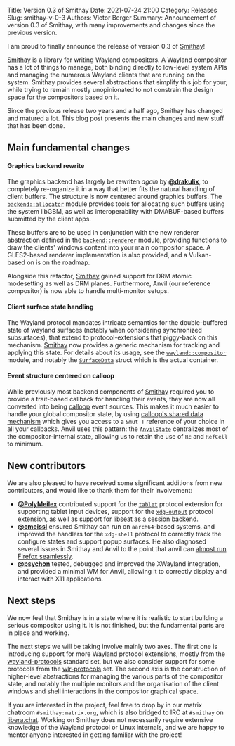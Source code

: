 Title: Version 0.3 of Smithay
Date: 2021-07-24 21:00
Category: Releases
Slug: smithay-v-0-3
Authors: Victor Berger
Summary: Announcement of version 0.3 of Smithay, with many improvements and changes since the previous version.

I am proud to finally announce the release of version 0.3 of [Smithay]!

[Smithay] is a library for writing Wayland compositors. A Wayland compositor has a lot of things to manage,
both binding directly to low-level system APIs and managing the numerous Wayland clients that are running
on the system. Smithay provides several abstractions that simplify this job for your, while trying to remain
mostly unopinionated to not constrain the design space for the compositors based on it.

Since the previous release two years and a half ago, Smithay has changed and matured a lot. This blog post
presents the main changes and new stuff that has been done.

## Main fundamental changes

#### Graphics backend rewrite

The graphics backend has largely be rewriten *again* by [**@drakulix**], to completely re-organize it in
a way that better fits the natural handling of client buffers. The structure is now centered around graphics
buffers. The [`backend::allocator`](https://smithay.github.io/smithay/smithay/backend/allocator/index.html)
module provides tools for allocating such buffers using the system libGBM, as well as interoperability with
DMABUF-based buffers submitted by the client apps.

These buffers are to be used in conjunction with the new renderer abstraction defined in the
[`backend::renderer`](https://smithay.github.io/smithay/smithay/backend/renderer/index.html) module,
providing functions to draw the clients' windows content into your main compositor space. A GLES2-based
renderer implementation is also provided, and a Vulkan-based on is on the roadmap.

Alongside this refactor, [Smithay] gained support for DRM atomic modesetting as well as DRM planes.
Furthermore, Anvil (our reference compositor) is now able to handle multi-monitor setups.

#### Client surface state handling

The Wayland protocol mandates intricate semantics for the double-buffered state of wayland surfaces (notably
when considering synchronized subsurfaces), that extend to protocol-extensions that piggy-back on this
mechanism. [Smithay] now provides a generic mechanism for tracking and applying this state. For details about
its usage, see the [`wayland::compositor`](https://smithay.github.io/smithay/smithay/wayland/compositor/index.html)
module, and notably the [`SurfaceData`](https://smithay.github.io/smithay/smithay/wayland/compositor/struct.SurfaceData.html)
struct which is the actual container.

#### Event structure centered on calloop

While previously most backend components of [Smithay] required you to provide a trait-based callback for
handling their events, they are now all converted into being [calloop] event sources. This makes it much
easier to handle your global compositor state, by using
[calloop's shared data mechanism](https://docs.rs/calloop/0.9.0/calloop/index.html) which gives you access
to a `&mut T` reference of your choice in all your callbacks. Anvil uses this pattern: the
[`AnvilState`](https://github.com/Smithay/smithay/blob/7e4e78151aa86df71efb93266205ab3f705f9177/anvil/src/state.rs#L30)
centralizes most of the compositor-internal state, allowing us to retain the use of `Rc` and `RefCell` to
minimum.

## New contributors

We are also pleased to have received some significant additions from new contributors, and would like to
thank them for their involvement:

- [**@PolyMeilex**] contributed support for the [`tablet`](https://wayland.app/protocols/tablet-unstable-v2)
  protocol extension for supporting tablet input devices, support for the
  [`xdg-output`](https://wayland.app/protocols/xdg-output-unstable-v1) protocol extension, as well as support
  for [libseat] as a session backend.
- [**@cmeissl**] ensured Smithay can run on `aarch64`-based systems, and improved the handlers for the 
  `xdg-shell` protocol to correctly track the configure states and support popup surfaces. He also diagnosed
  several issues in Smithay and Anvil to the point that anvil can
  [almost run Firefox seamlessly](https://github.com/Smithay/smithay/issues/335).
- [**@psychon**] tested, debugged and improved the XWayland integration, and provided a minimal WM for Anvil,
  allowing it to correctly display and interact with X11 applications.

## Next steps

We now feel that Smithay is in a state where it is realistic to start building a serious compositor using it.
It is not finished, but the fundamental parts are in place and working.

The next steps we will be taking involve mainly two axes. The first one is introducing support for more Wayland
protocol extensions, mostly from the [wayland-protocols] standard set, but we also consider support for some
protocols from the [wlr-protocols] set. The second axis is the construction of higher-level abstractions for
managing the various parts of the compositor state, and notably the multiple monitors and the organisation of
the client windows and shell interactions in the compositor graphical space.

If you are interested in the project, feel free to drop by in our matrix chatroom `#smithay:matrix.org`,
which is also bridged to IRC at `#smithay` on [libera.chat]. Working on Smithay does not necessarily require
extensive knowledge of the Wayland protocol or Linux internals, and we are happy to mentor anyone interested
in getting familiar with the project!

[Smithay]: https://crates.io/crates/smithay
[**@drakulix**]: https://github.com/drakulix
[calloop]: https://crates.io/crates/calloop
[libseat]: https://sr.ht/~kennylevinsen/seatd/
[**@PolyMeilex**]: https://github.com/PolyMeilex
[**@cmeissl**]: https://github.com/cmeissl
[**@psychon**]: https://github.com/psychon
[libera.chat]: https://libera.chat/
[wayland-protocols]: https://gitlab.freedesktop.org/wayland/wayland-protocols/
[wlr-protocols]: https://github.com/swaywm/wlr-protocols
